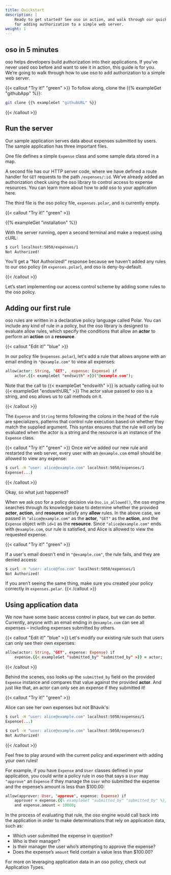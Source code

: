 ```yaml
---
title: Quickstart
description: |
    Ready to get started? See oso in action, and walk through our quick tutorial
    for adding authorization to a simple web server.
weight: 1
---
```


## oso in 5 minutes

oso helps developers build authorization into their applications. If you’ve
never used oso before and want to see it in action, this guide is for you.
We’re going to walk through how to use oso to add authorization to a simple web
server.

{{< callout "Try it!" "green" >}}
To follow along, clone the {{% exampleGet "githubApp" %}}:

```bash
git clone {{% exampleGet "githubURL" %}}
```
{{< /callout >}}

## Run the server

Our sample application serves data about expenses submitted by users. The
sample application has three important files.

One file defines a simple `Expense` class and some sample data stored in a
map.

A second file has our HTTP server code, where we have defined a route handler
for `GET` requests to the path `/expenses/:id`. We’ve already added an
authorization check using the oso library to
control access to expense resources. You can learn more about how to add oso to
your application here.

The third file is the oso policy file, `expenses.polar`, and is currently
empty.

{{< callout "Try it!" "green" >}}

{{% exampleGet "installation" %}}

With the server running, open a
second terminal and make a request using cURL:

```bash
$ curl localhost:5050/expenses/1
Not Authorized!
```

You’ll get a “Not Authorized!” response because we haven’t added any rules to
our oso policy (in `expenses.polar`), and oso is deny-by-default.

{{< /callout >}}

Let’s start implementing our access control scheme by adding some rules to the
oso policy.

## Adding our first rule

oso rules are written in a declarative policy language called Polar. You can
include any kind of rule in a policy, but the oso library is designed to
evaluate allow rules, which specify the conditions that
allow an **actor** to perform an **action** on a **resource**.

{{< callout "Edit it!" "blue" >}}

In our policy file (`expenses.polar`), let's add a rule that allows
anyone with an email ending in `"@example.com"` to view all expenses:

```prolog
allow(actor: String, "GET", _expense: Expense) if
    actor.{{< exampleGet "endswith" >}}("@example.com");
```

Note that the call to {{< exampleGet "endswith" >}} is actually calling out to {{< exampleGet "endswithURL" >}} The actor value passed to oso is a string, and oso allows us to call methods on it.

{{< /callout >}}

The `Expense` and `String` terms following the colons in the head of the
rule are specializers, patterns that control rule
execution based on whether they match the supplied argument. This syntax
ensures that the rule will only be evaluated when the actor is a string and
the resource is an instance of the `Expense` class.

{{< callout "Try it!" "green" >}}
Once we've added our new rule and restarted the web server, every user with
an ``@example.com`` email should be allowed to view any expense:

```bash
$ curl -H "user: alice@example.com" localhost:5050/expenses/1
Expense(...)
```
{{< /callout >}}


Okay, so what just happened?

When we ask oso for a policy decision via `Oso.is_allowed()`, the oso engine
searches through its knowledge base to determine whether the provided
**actor**, **action**, and **resource** satisfy any **allow** rules. In the
above case, we passed in `"alice@example.com"` as the **actor**, `"GET"` as
the **action**, and the `Expense` object with `id=1` as the **resource**.
Since `"alice@example.com"` ends with `@example.com`, our rule is
satisfied, and Alice is allowed to view the requested expense.

{{< callout "Try it!" "green" >}}

If a user's email doesn't end in `"@example.com"`, the rule fails, and
they are denied access:

```bash
$ curl -H "user: alice@foo.com" localhost:5050/expenses/1
Not Authorized!
```
If you aren’t seeing the same thing, make sure you created your policy
correctly in `expenses.polar`.
{{< /callout >}}


## Using application data

We now have some basic access control in place, but we can do better.
Currently, anyone with an email ending in `@example.com` can see all expenses
– including expenses submitted by others.

{{< callout "Edit it!" "blue" >}}
Let's modify our existing rule such that users can only see their own
expenses:

```prolog
allow(actor: String, "GET", expense: Expense) if
    expense.{{< exampleGet "submitted_by" "submitted_by" >}} = actor;
```
{{< /callout >}}


Behind the scenes, oso looks up the `submitted_by` field on the provided
`Expense` instance and compares that value against the provided **actor**.
And just like that, an actor can only see an expense if they submitted it!

{{< callout "Try it!" "green" >}}

Alice can see her own expenses but not Bhavik's:

```bash
$ curl -H "user: alice@example.com" localhost:5050/expenses/1
Expense(...)
```

```bash
$ curl -H "user: alice@example.com" localhost:5050/expenses/3
Not Authorized!
```
{{< /callout >}}


Feel free to play around with the current policy and experiment with adding
your own rules!

For example, if you have `Expense` and `User` classes defined in your
application, you could write a policy rule in oso that says a `User` may
`"approve"` an `Expense` if they manage the `User` who submitted the
expense and the expense’s amount is less than $100.00:

```prolog
allow(approver: User, "approve", expense: Expense) if
    approver = expense.{{% exampleGet "submitted_by" "submitted_by" %}}.manager
    and expense.amount < 10000;
```

In the process of evaluating that rule, the oso engine would call back into the
application in order to make determinations that rely on application data, such
as:


* Which user submitted the expense in question?
* Who is their manager?
* Is their manager the user who’s attempting to approve the expense?
* Does the expense’s `amount` field contain a value less than $100.00?

For more on leveraging application data in an oso policy, check out
Application Types.

